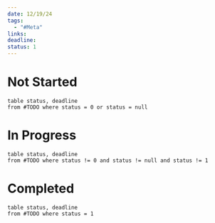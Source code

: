 ```yaml
---
date: 12/19/24
tags:
  - "#Meta"
links: 
deadline: 
status: 1
---
```


# Not Started
```dataview
table status, deadline
from #TODO where status = 0 or status = null
```

# In Progress
```dataview
table status, deadline
from #TODO where status != 0 and status != null and status != 1
```

# Completed
```dataview
table status, deadline
from #TODO where status = 1
```

